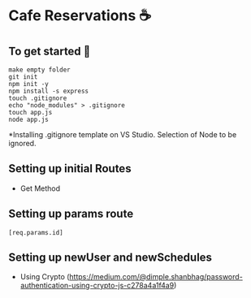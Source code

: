 # Cafe Reservations :coffee:	

## To get started :metal:	
```
make empty folder
git init
npm init -y
npm install -s express
touch .gitignore
echo "node_modules" > .gitignore
touch app.js
node app.js
```
*Installing .gitignore template on VS Studio. Selection of Node to be ignored. 

## Setting up initial Routes
- Get Method 

## Setting up params route 
```[req.params.id]```

## Setting up newUser and newSchedules
- Using Crypto (https://medium.com/@dimple.shanbhag/password-authentication-using-crypto-js-c278a4a1f4a9)
